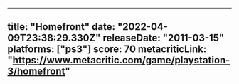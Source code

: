 
---
title: "Homefront"
date: "2022-04-09T23:38:29.330Z"
releaseDate: "2011-03-15"
platforms: ["ps3"]
score: 70
metacriticLink: "https://www.metacritic.com/game/playstation-3/homefront"
---
